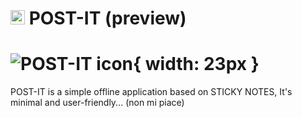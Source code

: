 # <img src="https://github.com/JoSimon05/POST-IT/blob/Preview/icons/note_icon.ico" width="23"/> POST-IT (preview)

# ![POST-IT icon](https://github.com/JoSimon05/POST-IT/blob/Preview/icons/note_icon.ico){ width: 23px }
POST-IT is a simple offline application based on STICKY NOTES, It's minimal and user-friendly... (non mi piace)
